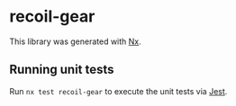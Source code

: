 # recoil-gear

This library was generated with [Nx](https://nx.dev).

## Running unit tests

Run `nx test recoil-gear` to execute the unit tests via [Jest](https://jestjs.io).

